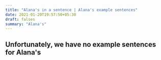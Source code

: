 ```yaml
---
title: "Alana's in a sentence | Alana's example sentences"
date: 2021-01-20T19:57:50+05:30
draft: falses
summary: "Alana's"
---
```

## Unfortunately, we have no example sentences for Alana's                 
